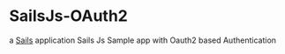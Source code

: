 # SailsJs-OAuth2
a [Sails](http://sailsjs.org) application
Sails Js Sample app with Oauth2 based Authentication
